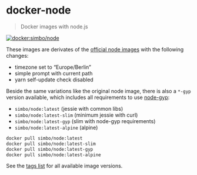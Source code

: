 docker-node
===========

> Docker images with node.js

[![docker:simbo/node](https://img.shields.io/docker/build/simbo/node.svg)](https://hub.docker.com/r/simbo/node/)

These images are derivates of the [official node images](https://hub.docker.com/_/node/) with the following changes:

  - timezone set to “Europe/Berlin”
  - simple prompt with current path
  - yarn self-update check disabled

Beside the same variations like the original node image, there is also a `*-gyp` version available, which includes all requirements to use [node-gyp](https://github.com/nodejs/node-gyp):

  - `simbo/node:latest` (jessie with common libs)
  - `simbo/node:latest-slim` (minimum jessie with curl)
  - `simbo/node:latest-gyp` (slim with node-gyp requirements)
  - `simbo/node:latest-alpine` (alpine)

```sh
docker pull simbo/node:latest
docker pull simbo/node:latest-slim
docker pull simbo/node:latest-gyp
docker pull simbo/node:latest-alpine
```

See the [tags list](https://hub.docker.com/r/simbo/node/tags/) for all available image versions.
